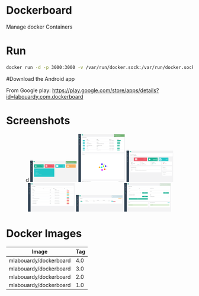 # Dockerboard

Manage docker Containers

# Run

```sh
docker run -d -p 3000:3000 -v /var/run/docker.sock:/var/run/docker.sock --name dockerboard mlabouardy/dockerboard:4.0
```

#Download the Android app

From Google play: https://play.google.com/store/apps/details?id=labouardy.com.dockerboard

# Screenshots

<p align="center">d
  <img src="screenshots/1.png" width="25%"/>
  <img src="screenshots/2.png" width="25%"/>
  <img src="screenshots/3.png" width="25%"/>
  <img src="screenshots/4.png" width="25%"/>
  <img src="screenshots/5.png" width="25%"/>
  <img src="screenshots/6.png" width="25%"/>
</p>

# Docker Images

Image | Tag
------------ | -------------
mlabouardy/dockerboard | 4.0
mlabouardy/dockerboard | 3.0
mlabouardy/dockerboard | 2.0
mlabouardy/dockerboard | 1.0
